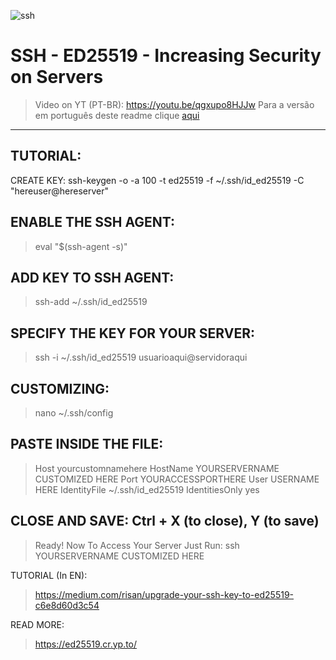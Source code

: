 ![ssh](https://user-images.githubusercontent.com/86272521/187820053-3978fbc1-f756-4c10-b790-5f3e3bf1dde5.png)

# SSH - ED25519 - Increasing Security on Servers
> Video on YT (PT-BR): https://youtu.be/qgxupo8HJJw
> Para a versão em português deste readme clique [aqui](https://github.com/cristiancmoises/tutorialssh/blob/main/LEIAME.md)
---------
TUTORIAL:
---------
CREATE KEY:
ssh-keygen -o -a 100 -t ed25519 -f ~/.ssh/id_ed25519 -C "hereuser@hereserver"

ENABLE THE SSH AGENT:
----------------------
>eval "$(ssh-agent -s)"

ADD KEY TO SSH AGENT:
-------------------------------
>ssh-add ~/.ssh/id_ed25519

SPECIFY THE KEY FOR YOUR SERVER:
---------------------------------------
>ssh -i ~/.ssh/id_ed25519 usuarioaqui@servidoraqui

CUSTOMIZING:
--------------
>nano ~/.ssh/config

PASTE INSIDE THE FILE:
-----------------------------------------------
 >Host yourcustomnamehere
 >HostName YOURSERVERNAME CUSTOMIZED HERE
 >Port YOURACCESSPORTHERE
 >User USERNAME HERE
 >IdentityFile ~/.ssh/id_ed25519
 >IdentitiesOnly yes

CLOSE AND SAVE: Ctrl + X (to close), Y (to save)
--------------------------------------------------
>Ready!
Now To Access Your Server Just Run: ssh YOURSERVERNAME CUSTOMIZED HERE

TUTORIAL (In EN):
>https://medium.com/risan/upgrade-your-ssh-key-to-ed25519-c6e8d60d3c54

READ MORE:
>https://ed25519.cr.yp.to/

